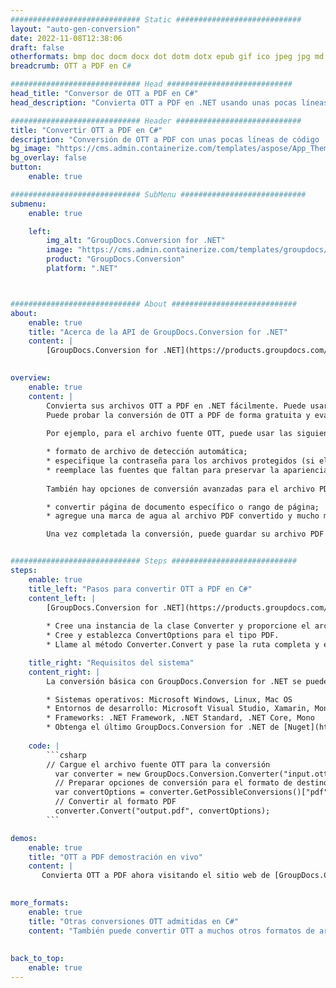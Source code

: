 ```yaml
---
############################# Static ############################
layout: "auto-gen-conversion"
date: 2022-11-08T12:38:06
draft: false
otherformats: bmp doc docm docx dot dotm dotx epub gif ico jpeg jpg md odt ott pdf png psd rtf tex tif tiff txt xps
breadcrumb: OTT a PDF en C#

############################# Head ############################
head_title: "Conversor de OTT a PDF en C#"
head_description: "Convierta OTT a PDF en .NET usando unas pocas líneas de código. Utilice la API de conversión de documentos de GroupDocs para convertir más de 160 formatos de archivo."

############################# Header ############################
title: "Convertir OTT a PDF en C#"
description: "Conversión de OTT a PDF con unas pocas líneas de código .NET"
bg_image: "https://cms.admin.containerize.com/templates/aspose/App_Themes/V3/images/bg/header1.png"
bg_overlay: false
button:
    enable: true

############################# SubMenu ############################
submenu:
    enable: true

    left:
        img_alt: "GroupDocs.Conversion for .NET"
        image: "https://cms.admin.containerize.com/templates/groupdocs/images/product-logos/90x90-noborder/groupdocs-conversion-net.png"
        product: "GroupDocs.Conversion"
        platform: ".NET"



############################# About ############################
about:
    enable: true
    title: "Acerca de la API de GroupDocs.Conversion for .NET"
    content: |
        [GroupDocs.Conversion for .NET](https://products.groupdocs.com/conversion/net/) se puede usar para convertir Microsoft Word, Excel, PowerPoint, PDF, Visio y otros formatos. GroupDocs.Conversion es una API independiente que es adecuada para sistemas internos y de back-end donde se requiere un alto rendimiento. No depende de ningún software como Microsoft u Open Office.
    

overview:
    enable: true
    content: |
        Convierta sus archivos OTT a PDF en .NET fácilmente. Puede usar solo un par de líneas de código C# en cualquier plataforma de su elección, como Windows, Linux, macOS.
        Puede probar la conversión de OTT a PDF de forma gratuita y evaluar la calidad de los resultados de la conversión. Junto con los escenarios de conversión de archivos simples, puede probar opciones más avanzadas para cargar el archivo de origen OTT y para guardar el resultado de salida PDF. 
        
        Por ejemplo, para el archivo fuente OTT, puede usar las siguientes opciones de carga:

        * formato de archivo de detección automática;
        * especifique la contraseña para los archivos protegidos (si el formato de archivo lo admite);
        * reemplace las fuentes que faltan para preservar la apariencia del documento.
        
        También hay opciones de conversión avanzadas para el archivo PDF:

        * convertir página de documento específico o rango de página;
        * agregue una marca de agua al archivo PDF convertido y mucho más.

        Una vez completada la conversión, puede guardar su archivo PDF en la ruta del archivo local o en cualquier almacenamiento de terceros como FTP, Amazon S3, Google Drive, Dropbox, etc. Tenga en cuenta que para convertir OTT a PDF no es necesario instalar ningún software adicional, como MS Office, Open Office, Adobe Acrobat Reader, etc.


############################# Steps ############################
steps:
    enable: true
    title_left: "Pasos para convertir OTT a PDF en C#"
    content_left: |
        [GroupDocs.Conversion for .NET](https://products.groupdocs.com/conversion/net/) facilita a los desarrolladores convertir un archivo OTT a PDF con unas pocas líneas de código.
        
        * Cree una instancia de la clase Converter y proporcione el archivo OTT con la ruta completa
        * Cree y establezca ConvertOptions para el tipo PDF.
        * Llame al método Converter.Convert y pase la ruta completa y el formato (PDF) como parámetro

    title_right: "Requisitos del sistema"
    content_right: |
        La conversión básica con GroupDocs.Conversion for .NET se puede realizar en unos pocos pasos simples. Nuestras API son compatibles con todas las principales plataformas y sistemas operativos. Antes de ejecutar el código a continuación, asegúrese de tener instalados los siguientes requisitos previos en su sistema.

        * Sistemas operativos: Microsoft Windows, Linux, Mac OS
        * Entornos de desarrollo: Microsoft Visual Studio, Xamarin, MonoDevelop
        * Frameworks: .NET Framework, .NET Standard, .NET Core, Mono
        * Obtenga el último GroupDocs.Conversion for .NET de [Nuget](https://www.nuget.org/packages/groupdocs.conversion)
         
    code: |
        ```csharp    
        // Cargue el archivo fuente OTT para la conversión
          var converter = new GroupDocs.Conversion.Converter("input.ott");
          // Preparar opciones de conversión para el formato de destino PDF
          var convertOptions = converter.GetPossibleConversions()["pdf"].ConvertOptions;
          // Convertir al formato PDF
          converter.Convert("output.pdf", convertOptions);
        ```

demos:
    enable: true
    title: "OTT a PDF demostración en vivo"
    content: |
       Convierta OTT a PDF ahora visitando el sitio web de [GroupDocs.Conversion App](https://products.groupdocs.app/conversion/family). La demostración en línea tiene las siguientes ventajas
          

more_formats:
    enable: true
    title: "Otras conversiones OTT admitidas en C#"
    content: "También puede convertir OTT a muchos otros formatos de archivo. Consulte la lista a continuación."
       
       
back_to_top:
    enable: true
---
```

